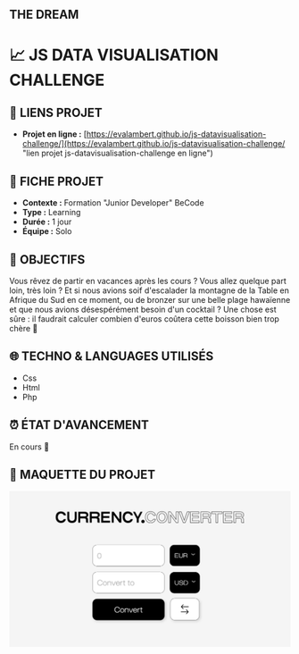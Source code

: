 ## THE DREAM


# 📈 JS DATA VISUALISATION CHALLENGE

## 🔗 LIENS PROJET

- **Projet en ligne :** [https://evalambert.github.io/js-datavisualisation-challenge/](https://evalambert.github.io/js-datavisualisation-challenge/ "lien projet js-datavisualisation-challenge en ligne")

## 📌 FICHE PROJET

- **Contexte :** Formation "Junior Developer" BeCode
- **Type :** Learning
- **Durée :** 1 jour
- **Équipe :** Solo


## 🎯 OBJECTIFS

Vous rêvez de partir en vacances après les cours ? Vous allez quelque part loin, très loin ? Et si nous avions soif d'escalader la montagne de la Table en Afrique du Sud en ce moment, ou de bronzer sur une belle plage hawaïenne et que nous avions désespérément besoin d'un cocktail ? Une chose est sûre : il faudrait calculer combien d'euros coûtera cette boisson bien trop chère 💸

## 🌐 TECHNO & LANGUAGES UTILISÉS

- Css
- Html
- Php

## ⏰ ÉTAT D'AVANCEMENT

En cours 🍎

## 👀 MAQUETTE DU PROJET

![Screen shot du projet](img/1.png)